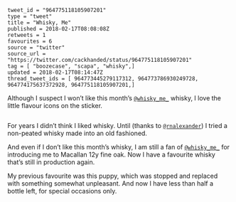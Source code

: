 ```
tweet_id = "964775118105907201"
type = "tweet"
title = "Whisky, Me"
published = 2018-02-17T08:08:08Z
retweets = 1
favourites = 6
source = "twitter"
source_url = "https://twitter.com/cackhanded/status/964775118105907201"
tag = [ "boozecase", "scapa", "whisky",]
updated = 2018-02-17T08:14:47Z
thread_tweet_ids = [ 964773445279117312, 964773786930249728, 964774175637372928, 964775118105907201,]
```

Although I suspect I won’t like this month’s [`@whisky_me_`](https://twitter.com/whisky_me_) whisky, I love the little flavour icons on the sticker.

<p class='image'><img src='http://mnf.m17s.net/2018/02/17/DWOQUZmXUAAJ-w-.jpg' alt=''></p>

For years I didn’t think I liked whisky. Until (thanks to [`@rnalexander`](https://twitter.com/rnalexander)) I tried a non-peated whisky made into an old fashioned.

And even if I don’t like this month’s whisky, I am still a fan of [`@whisky_me_`](https://twitter.com/whisky_me_) for introducing me to Macallan 12y fine oak. Now I have a favourite whisky that’s still in production again.

My previous favourite was this puppy, which was stopped and replaced with something somewhat unpleasant. And now I have less than half a bottle left, for special occasions only.

<p class='image'><img src='http://mnf.m17s.net/2018/02/17/DWOR1bOX4AAJhuG.jpg' alt=''></p>

